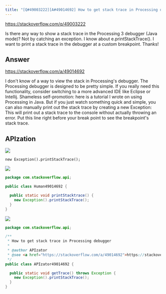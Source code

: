 ```yaml
---
title: "[Q#49003222][A#49014692] How to get stack trace in Processing debugger"
---
```


https://stackoverflow.com/q/49003222

Is there any way to show a stack trace in the Processing 3 debugger (Java mode)? Not by catching an exception. I know about e.printStackTrace(). I want to print a stack trace in the debugger at a custom breakpoint.
Thanks!

## Answer

https://stackoverflow.com/a/49014692

I don&#x27;t know of a way to view the stack in Processing&#x27;s debugger. The Processing debugger is designed to be pretty simple. If you really need this functionality, consider switching to a more advanced IDE like Eclipse or Intellij. Shameless self-promotion: here is a tutorial I wrote on using Processing in Java.
But if you just watch something quick and simple, you can also manually print out the stack trace by creating a new Exception:
This will print out a stack trace to the console without actually throwing an error. Put this line right before your break point to see the breakpoint&#x27;s stack trace.

## APIzation

<div class="code-3columns-row">

<div class="code-3columns-column">

<div><img src="/stackoverflow.png" /></div>

```plain
new Exception().printStackTrace();
```

</div>

<div class="code-3columns-column">

<div><img src="/human.png" /></div>

```java
package com.stackoverflow.api;

public class Human49014692 {

  public static void printStacktrace() {
    new Exception().printStackTrace();
  }
}

```

</div>

<div class="code-3columns-column">

<div><img src="/apizator.png" /></div>

```java
package com.stackoverflow.api;

/**
 * How to get stack trace in Processing debugger
 *
 * @author APIzator
 * @see <a href="https://stackoverflow.com/a/49014692">https://stackoverflow.com/a/49014692</a>
 */
public class APIzator49014692 {

  public static void getTrace() throws Exception {
    new Exception().printStackTrace();
  }
}

```

</div>

</div>